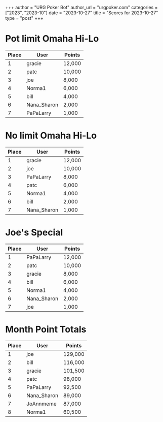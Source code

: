 +++
author = "URG Poker Bot"
author_url = "urgpoker.com"
categories = ["2023", "2023-10"]
date = "2023-10-27"
title = "Scores for 2023-10-27"
type = "post"
+++
# Pot limit Omaha Hi-Lo

| Place | User | Points |
|-------|------|--------|
| 1 | gracie | 12,000 |
| 2 | patc | 10,000 |
| 3 | joe | 8,000 |
| 4 | Norma1 | 6,000 |
| 5 | bill | 4,000 |
| 6 | Nana_Sharon | 2,000 |
| 7 | PaPaLarry | 1,000 |

# No limit Omaha Hi-Lo

| Place | User | Points |
|-------|------|--------|
| 1 | gracie | 12,000 |
| 2 | joe | 10,000 |
| 3 | PaPaLarry | 8,000 |
| 4 | patc | 6,000 |
| 5 | Norma1 | 4,000 |
| 6 | bill | 2,000 |
| 7 | Nana_Sharon | 1,000 |

# Joe's Special

| Place | User | Points |
|-------|------|--------|
| 1 | PaPaLarry | 12,000 |
| 2 | patc | 10,000 |
| 3 | gracie | 8,000 |
| 4 | bill | 6,000 |
| 5 | Norma1 | 4,000 |
| 6 | Nana_Sharon | 2,000 |
| 7 | joe | 1,000 |

# Month Point Totals

| Place | User | Points |
|-------|------|--------|
| 1 | joe | 129,000 |
| 2 | bill | 116,000 |
| 3 | gracie | 101,500 |
| 4 | patc | 98,000 |
| 5 | PaPaLarry | 92,500 |
| 6 | Nana_Sharon | 89,000 |
| 7 | JoAnnmeme | 87,000 |
| 8 | Norma1 | 60,500 |
